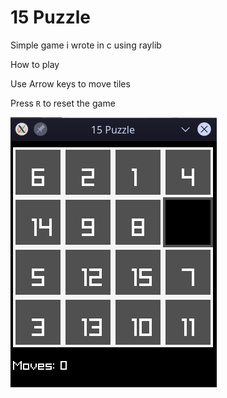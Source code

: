 # 15 Puzzle

Simple game i wrote in c using raylib

How to play

Use Arrow keys to move tiles

Press `R` to reset the game 

![Screenshot](res/image.png)